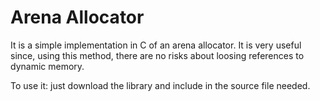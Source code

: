 # Arena Allocator
It is a simple implementation in C of an arena allocator.
It is very useful since, using this method, there are no risks about loosing references to dynamic memory.

To use it: just download the library and include in the source file needed.
